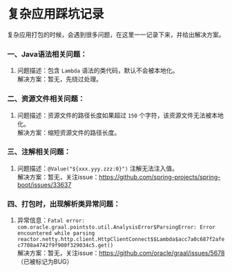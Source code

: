 # 复杂应用踩坑记录

复杂应用打包的时候，会遇到很多问题，在这里一一记录下来，并给出解决方案。

### 一、Java语法相关问题：
1. 问题描述：包含 `Lambda` 语法的类代码，默认不会被本地化。<br>
   解决方案：暂无，先绕过处理。

### 二、资源文件相关问题：
1. 问题描述：资源文件的路径长度如果超过 `150` 个字符，该资源文件无法被本地化。<br>
   解决方案：缩短资源文件的路径长度。

### 三、注解相关问题：
1. 问题描述：`@Value("${xxx.yyy.zzz:0}")` 注解无法注入值。<br>
   解决方案：暂无，关注issue：https://github.com/spring-projects/spring-boot/issues/33637 <br>

### 四、打包时，出现解析类异常问题：
1. 异常信息：`Fatal error: com.oracle.graal.pointsto.util.AnalysisError$ParsingError: Error encountered while parsing reactor.netty.http.client.HttpClientConnect$$Lambda$acc7a0c687f2afec7708a4742f9f900f329034c5.get()` <br>
   解决方案：暂无，关注issue：https://github.com/oracle/graal/issues/5678 （已被标记为BUG） <br>
